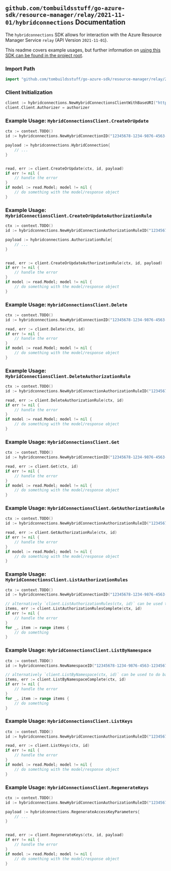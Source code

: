 
## `github.com/tombuildsstuff/go-azure-sdk/resource-manager/relay/2021-11-01/hybridconnections` Documentation

The `hybridconnections` SDK allows for interaction with the Azure Resource Manager Service `relay` (API Version `2021-11-01`).

This readme covers example usages, but further information on [using this SDK can be found in the project root](https://github.com/tombuildsstuff/go-azure-sdk/tree/main/docs).

### Import Path

```go
import "github.com/tombuildsstuff/go-azure-sdk/resource-manager/relay/2021-11-01/hybridconnections"
```


### Client Initialization

```go
client := hybridconnections.NewHybridConnectionsClientWithBaseURI("https://management.azure.com")
client.Client.Authorizer = authorizer
```


### Example Usage: `HybridConnectionsClient.CreateOrUpdate`

```go
ctx := context.TODO()
id := hybridconnections.NewHybridConnectionID("12345678-1234-9876-4563-123456789012", "example-resource-group", "namespaceValue", "hybridConnectionValue")

payload := hybridconnections.HybridConnection{
	// ...
}


read, err := client.CreateOrUpdate(ctx, id, payload)
if err != nil {
	// handle the error
}
if model := read.Model; model != nil {
	// do something with the model/response object
}
```


### Example Usage: `HybridConnectionsClient.CreateOrUpdateAuthorizationRule`

```go
ctx := context.TODO()
id := hybridconnections.NewHybridConnectionAuthorizationRuleID("12345678-1234-9876-4563-123456789012", "example-resource-group", "namespaceValue", "hybridConnectionValue", "authorizationRuleValue")

payload := hybridconnections.AuthorizationRule{
	// ...
}


read, err := client.CreateOrUpdateAuthorizationRule(ctx, id, payload)
if err != nil {
	// handle the error
}
if model := read.Model; model != nil {
	// do something with the model/response object
}
```


### Example Usage: `HybridConnectionsClient.Delete`

```go
ctx := context.TODO()
id := hybridconnections.NewHybridConnectionID("12345678-1234-9876-4563-123456789012", "example-resource-group", "namespaceValue", "hybridConnectionValue")

read, err := client.Delete(ctx, id)
if err != nil {
	// handle the error
}
if model := read.Model; model != nil {
	// do something with the model/response object
}
```


### Example Usage: `HybridConnectionsClient.DeleteAuthorizationRule`

```go
ctx := context.TODO()
id := hybridconnections.NewHybridConnectionAuthorizationRuleID("12345678-1234-9876-4563-123456789012", "example-resource-group", "namespaceValue", "hybridConnectionValue", "authorizationRuleValue")

read, err := client.DeleteAuthorizationRule(ctx, id)
if err != nil {
	// handle the error
}
if model := read.Model; model != nil {
	// do something with the model/response object
}
```


### Example Usage: `HybridConnectionsClient.Get`

```go
ctx := context.TODO()
id := hybridconnections.NewHybridConnectionID("12345678-1234-9876-4563-123456789012", "example-resource-group", "namespaceValue", "hybridConnectionValue")

read, err := client.Get(ctx, id)
if err != nil {
	// handle the error
}
if model := read.Model; model != nil {
	// do something with the model/response object
}
```


### Example Usage: `HybridConnectionsClient.GetAuthorizationRule`

```go
ctx := context.TODO()
id := hybridconnections.NewHybridConnectionAuthorizationRuleID("12345678-1234-9876-4563-123456789012", "example-resource-group", "namespaceValue", "hybridConnectionValue", "authorizationRuleValue")

read, err := client.GetAuthorizationRule(ctx, id)
if err != nil {
	// handle the error
}
if model := read.Model; model != nil {
	// do something with the model/response object
}
```


### Example Usage: `HybridConnectionsClient.ListAuthorizationRules`

```go
ctx := context.TODO()
id := hybridconnections.NewHybridConnectionID("12345678-1234-9876-4563-123456789012", "example-resource-group", "namespaceValue", "hybridConnectionValue")

// alternatively `client.ListAuthorizationRules(ctx, id)` can be used to do batched pagination
items, err := client.ListAuthorizationRulesComplete(ctx, id)
if err != nil {
	// handle the error
}
for _, item := range items {
	// do something
}
```


### Example Usage: `HybridConnectionsClient.ListByNamespace`

```go
ctx := context.TODO()
id := hybridconnections.NewNamespaceID("12345678-1234-9876-4563-123456789012", "example-resource-group", "namespaceValue")

// alternatively `client.ListByNamespace(ctx, id)` can be used to do batched pagination
items, err := client.ListByNamespaceComplete(ctx, id)
if err != nil {
	// handle the error
}
for _, item := range items {
	// do something
}
```


### Example Usage: `HybridConnectionsClient.ListKeys`

```go
ctx := context.TODO()
id := hybridconnections.NewHybridConnectionAuthorizationRuleID("12345678-1234-9876-4563-123456789012", "example-resource-group", "namespaceValue", "hybridConnectionValue", "authorizationRuleValue")

read, err := client.ListKeys(ctx, id)
if err != nil {
	// handle the error
}
if model := read.Model; model != nil {
	// do something with the model/response object
}
```


### Example Usage: `HybridConnectionsClient.RegenerateKeys`

```go
ctx := context.TODO()
id := hybridconnections.NewHybridConnectionAuthorizationRuleID("12345678-1234-9876-4563-123456789012", "example-resource-group", "namespaceValue", "hybridConnectionValue", "authorizationRuleValue")

payload := hybridconnections.RegenerateAccessKeyParameters{
	// ...
}


read, err := client.RegenerateKeys(ctx, id, payload)
if err != nil {
	// handle the error
}
if model := read.Model; model != nil {
	// do something with the model/response object
}
```
